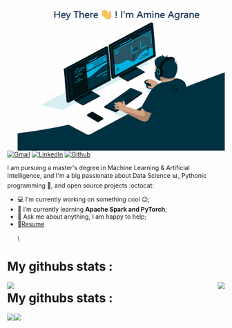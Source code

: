 <img align="right" alt="GIF" src="https://github.com/AmineAgrane/AmineAgrane/blob/main/amine_coding.gif" width="480" height="335" />  

[![Gmail](https://img.shields.io/badge/Gmail-D14836?style=for-the-badge&logo=gmail&logoColor=white&link=mailto:amine.agrane1@gmail.com)](mailto:amine.agrane1@gmail.com)
[![LinkedIn](https://img.shields.io/badge/-LinkedIn-0077B5?style=for-the-badge&logo=LinkedIn&logoColor=white)](https://www.linkedin.com/in/amine-agrane/)
[![Github](https://img.shields.io/badge/-Github-181717?style=for-the-badge&logo=Github&logoColor=white)](https://github.com/AmineAgrane)


I am pursuing a master's degree in Machine Learning & Artificial Intelligence, and I'm a big passionate about Data Science 📊, Pythonic programming 🐍, and open source projects :octocat:
- 💻 I’m currently working on something cool :wink:;
- 🌱 I’m currently learning **Apache Spark and PyTorch**; 
- 💬 Ask me about anything, I am happy to help;
- 📝[Resume]()
\
\
\
# My githubs stats :
<p align="center">
  <img align="right" src ="https://github-readme-stats.vercel.app/api?username=AmineAgrane&show_icons=true&theme=onedark&show_icons=true&count_private=true">
  <img align="left" src ="https://github-readme-stats.vercel.app/api/top-langs/?username=AmineAgrane&layout=compact&hide_border=true&hide=jupyter%20notebook&langs_count=9&theme=onedark">
</p>

# My githubs stats :
<a href="https://www.adamalston.com/"><img height="137px" src="https://github-readme-stats.vercel.app/api?username=adamalston&hide_title=true&hide_border=true&show_icons=true&include_all_commits=true&count_private=true&line_height=21&text_color=000&icon_color=000&bg_color=0,ea6161,ffc64d,fffc4d,52fa5a&theme=graywhite" /><!-- wi*quL3fcV --><img height="137px" src="https://github-readme-stats.vercel.app/api/top-langs/?username=adamalston&hide=html&hide_title=true&hide_border=true&layout=compact&langs_count=7&exclude_repo=comp426,Redventures-Movie-Quotes&text_color=000&icon_color=fff&bg_color=0,52fa5a,4dfcff,c64dff&theme=graywhite" /></a>
